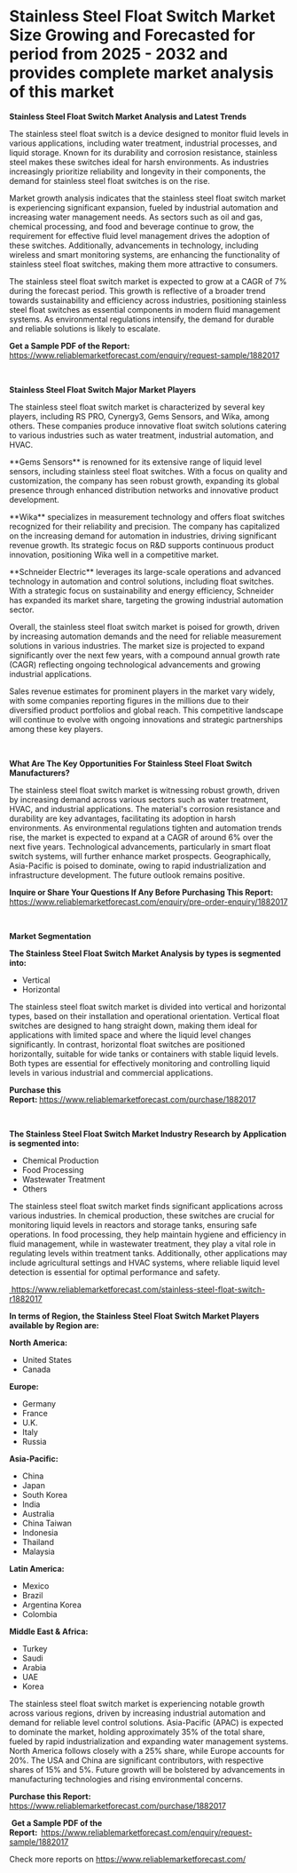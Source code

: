<p><h1>Stainless Steel Float Switch Market Size Growing and Forecasted for period from 2025 - 2032 and provides complete market analysis of this market</h1></p><p><strong>Stainless Steel Float Switch Market Analysis and Latest Trends</strong></p>
<p><p>The stainless steel float switch is a device designed to monitor fluid levels in various applications, including water treatment, industrial processes, and liquid storage. Known for its durability and corrosion resistance, stainless steel makes these switches ideal for harsh environments. As industries increasingly prioritize reliability and longevity in their components, the demand for stainless steel float switches is on the rise.</p><p>Market growth analysis indicates that the stainless steel float switch market is experiencing significant expansion, fueled by industrial automation and increasing water management needs. As sectors such as oil and gas, chemical processing, and food and beverage continue to grow, the requirement for effective fluid level management drives the adoption of these switches. Additionally, advancements in technology, including wireless and smart monitoring systems, are enhancing the functionality of stainless steel float switches, making them more attractive to consumers.</p><p>The stainless steel float switch market is expected to grow at a CAGR of 7% during the forecast period. This growth is reflective of a broader trend towards sustainability and efficiency across industries, positioning stainless steel float switches as essential components in modern fluid management systems. As environmental regulations intensify, the demand for durable and reliable solutions is likely to escalate.</p></p>
<p><strong>Get a Sample PDF of the Report:&nbsp;</strong> <a href="https://www.reliablemarketforecast.com/enquiry/request-sample/1882017?utm_campaign=2754&utm_medium=2&utm_source=Github&utm_content=ia&utm_term=23022025&utm_id=stainless-steel-float-switch">https://www.reliablemarketforecast.com/enquiry/request-sample/1882017</a></p>
<p>&nbsp;</p>
<p><strong>Stainless Steel Float Switch Major Market Players</strong></p>
<p><p>The stainless steel float switch market is characterized by several key players, including RS PRO, Cynergy3, Gems Sensors, and Wika, among others. These companies produce innovative float switch solutions catering to various industries such as water treatment, industrial automation, and HVAC.</p><p>**Gems Sensors** is renowned for its extensive range of liquid level sensors, including stainless steel float switches. With a focus on quality and customization, the company has seen robust growth, expanding its global presence through enhanced distribution networks and innovative product development. </p><p>**Wika** specializes in measurement technology and offers float switches recognized for their reliability and precision. The company has capitalized on the increasing demand for automation in industries, driving significant revenue growth. Its strategic focus on R&D supports continuous product innovation, positioning Wika well in a competitive market.</p><p>**Schneider Electric** leverages its large-scale operations and advanced technology in automation and control solutions, including float switches. With a strategic focus on sustainability and energy efficiency, Schneider has expanded its market share, targeting the growing industrial automation sector. </p><p>Overall, the stainless steel float switch market is poised for growth, driven by increasing automation demands and the need for reliable measurement solutions in various industries. The market size is projected to expand significantly over the next few years, with a compound annual growth rate (CAGR) reflecting ongoing technological advancements and growing industrial applications. </p><p>Sales revenue estimates for prominent players in the market vary widely, with some companies reporting figures in the millions due to their diversified product portfolios and global reach. This competitive landscape will continue to evolve with ongoing innovations and strategic partnerships among these key players.</p></p>
<p>&nbsp;</p>
<p><strong>What Are The Key Opportunities For Stainless Steel Float Switch Manufacturers?</strong></p>
<p><p>The stainless steel float switch market is witnessing robust growth, driven by increasing demand across various sectors such as water treatment, HVAC, and industrial applications. The material's corrosion resistance and durability are key advantages, facilitating its adoption in harsh environments. As environmental regulations tighten and automation trends rise, the market is expected to expand at a CAGR of around 6% over the next five years. Technological advancements, particularly in smart float switch systems, will further enhance market prospects. Geographically, Asia-Pacific is poised to dominate, owing to rapid industrialization and infrastructure development. The future outlook remains positive.</p></p>
<p><strong>Inquire or Share Your Questions If Any Before Purchasing This Report:</strong> <a href="https://www.reliablemarketforecast.com/enquiry/pre-order-enquiry/1882017?utm_campaign=2754&utm_medium=2&utm_source=Github&utm_content=ia&utm_term=23022025&utm_id=stainless-steel-float-switch">https://www.reliablemarketforecast.com/enquiry/pre-order-enquiry/1882017</a></p>
<p>&nbsp;</p>
<p><strong>Market Segmentation</strong></p>
<p><strong>The Stainless Steel Float Switch Market Analysis by types is segmented into:</strong></p>
<p><ul><li>Vertical</li><li>Horizontal</li></ul></p>
<p><p>The stainless steel float switch market is divided into vertical and horizontal types, based on their installation and operational orientation. Vertical float switches are designed to hang straight down, making them ideal for applications with limited space and where the liquid level changes significantly. In contrast, horizontal float switches are positioned horizontally, suitable for wide tanks or containers with stable liquid levels. Both types are essential for effectively monitoring and controlling liquid levels in various industrial and commercial applications.</p></p>
<p><strong>Purchase this Report:&nbsp;</strong><a href="https://www.reliablemarketforecast.com/purchase/1882017?utm_campaign=2754&utm_medium=2&utm_source=Github&utm_content=ia&utm_term=23022025&utm_id=stainless-steel-float-switch">https://www.reliablemarketforecast.com/purchase/1882017</a></p>
<p>&nbsp;</p>
<p><strong>The Stainless Steel Float Switch Market Industry Research by Application is segmented into:</strong></p>
<p><ul><li>Chemical Production</li><li>Food Processing</li><li>Wastewater Treatment</li><li>Others</li></ul></p>
<p><p>The stainless steel float switch market finds significant applications across various industries. In chemical production, these switches are crucial for monitoring liquid levels in reactors and storage tanks, ensuring safe operations. In food processing, they help maintain hygiene and efficiency in fluid management, while in wastewater treatment, they play a vital role in regulating levels within treatment tanks. Additionally, other applications may include agricultural settings and HVAC systems, where reliable liquid level detection is essential for optimal performance and safety.</p></p>
<p><a href="https://www.reliablemarketforecast.com/stainless-steel-float-switch-r1882017?utm_campaign=2754&utm_medium=2&utm_source=Github&utm_content=ia&utm_term=23022025&utm_id=stainless-steel-float-switch">&nbsp;https://www.reliablemarketforecast.com/stainless-steel-float-switch-r1882017</a></p>
<p><strong>In terms of Region, the Stainless Steel Float Switch Market Players available by Region are:</strong></p>
<p>
    <p> <strong> North America: </strong>
        <ul>
            <li>United States</li>
            <li>Canada</li>
        </ul>
        </p> 
    <p> <strong> Europe: </strong>
        <ul>
            <li>Germany</li>
            <li>France</li>
            <li>U.K.</li>
            <li>Italy</li>
            <li>Russia</li>
        </ul>
        </p> 
    <p> <strong> Asia-Pacific: </strong>
        <ul>
            <li>China</li>
            <li>Japan</li>
            <li>South Korea</li>
            <li>India</li>
            <li>Australia</li>
            <li>China Taiwan</li>
            <li>Indonesia</li>
            <li>Thailand</li>
            <li>Malaysia</li>
        </ul>
        </p> 
    <p> <strong> Latin America: </strong>
        <ul>
            <li>Mexico</li>
            <li>Brazil</li>
            <li>Argentina Korea</li>
            <li>Colombia</li>
        </ul>
        </p> 
    <p> <strong> Middle East & Africa: </strong>
        <ul>
            <li>Turkey</li>
            <li>Saudi</li>
            <li>Arabia</li>
            <li>UAE</li>
            <li>Korea</li>
        </ul>
    </p>
    </p>
<p><p>The stainless steel float switch market is experiencing notable growth across various regions, driven by increasing industrial automation and demand for reliable level control solutions. Asia-Pacific (APAC) is expected to dominate the market, holding approximately 35% of the total share, fueled by rapid industrialization and expanding water management systems. North America follows closely with a 25% share, while Europe accounts for 20%. The USA and China are significant contributors, with respective shares of 15% and 5%. Future growth will be bolstered by advancements in manufacturing technologies and rising environmental concerns.</p></p>
<p><strong>Purchase this Report: </strong><a href="https://www.reliablemarketforecast.com/purchase/1882017?utm_campaign=2754&utm_medium=2&utm_source=Github&utm_content=ia&utm_term=23022025&utm_id=stainless-steel-float-switch">https://www.reliablemarketforecast.com/purchase/1882017</a></p>
<p>&nbsp;<strong>Get a Sample PDF of the Report:&nbsp;&nbsp;</strong><a href="https://www.reliablemarketforecast.com/enquiry/request-sample/1882017?utm_campaign=2754&utm_medium=2&utm_source=Github&utm_content=ia&utm_term=23022025&utm_id=stainless-steel-float-switch">https://www.reliablemarketforecast.com/enquiry/request-sample/1882017</a></p>
<p><strong></strong></p>
<p>Check more reports on <a href="https://www.reliablemarketforecast.com/?utm_campaign=2754&utm_medium=2&utm_source=Github&utm_content=ia&utm_term=23022025&utm_id=stainless-steel-float-switch">https://www.reliablemarketforecast.com/</a></p>